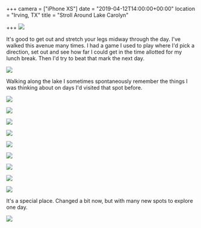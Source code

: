 +++
camera = ["iPhone XS"]
date = "2019-04-12T14:00:00+00:00"
location = "Irving, TX"
title = "Stroll Around Lake Carolyn"

+++
![](https://res.cloudinary.com/tobyblog/image/upload/v1555098325/img/09A7CF26-16EB-4E1A-B1F5-1A0789E874E0.jpg)
<!--more-->
It's good to get out and stretch your legs midway through the day. I've walked this avenue many times. I had a game I used to play where I'd pick a direction, set out and see how far I could get in the time allotted for my lunch break. Then I'd try to beat that mark the next day. 

![](https://res.cloudinary.com/tobyblog/image/upload/v1555098346/img/B508BA7B-B3D7-4662-916F-B29204F198FC.jpg)

Walking along the lake I sometimes spontaneously remember the things I was thinking about on days I'd visited that spot before.

![](https://res.cloudinary.com/tobyblog/image/upload/v1555098365/img/1E8D6D8A-955C-426E-83FF-7313C7F8CAE1.jpg)

![](https://res.cloudinary.com/tobyblog/image/upload/v1555098388/img/918C298E-CB5E-41A7-AD43-B46FA0C40A24.jpg)

![](https://res.cloudinary.com/tobyblog/image/upload/v1555098406/img/D9B079C0-B996-4FF4-8840-3974DFC02590.jpg)

![](https://res.cloudinary.com/tobyblog/image/upload/v1555098424/img/4DDF9495-EB0D-452A-81B8-0BE2CD3598F5.jpg)

![](https://res.cloudinary.com/tobyblog/image/upload/v1555098505/img/2B91024A-111B-41D0-851A-47D57BDACF22.jpg)

![](https://res.cloudinary.com/tobyblog/image/upload/v1555098532/img/65924ED9-64F1-4993-AB01-35977EC058CB.jpg)

![](https://res.cloudinary.com/tobyblog/image/upload/v1555098550/img/A183F5EC-7EFE-4BA1-91C8-CC89E5BF91DD.jpg)

![](https://res.cloudinary.com/tobyblog/image/upload/v1555098617/img/24E0EFBE-9E83-477C-88AF-E3BA8FE05AAC.jpg)

![](https://res.cloudinary.com/tobyblog/image/upload/v1555098635/img/4AA68AA3-98A0-4779-805D-C2EA99BFA371.jpg)

It's a special place. Changed a bit now, but with many new spots to explore one day.

![](https://res.cloudinary.com/tobyblog/image/upload/v1555098653/img/A61D6F2E-2606-4C37-B9F6-3AD29CD02724.jpg)